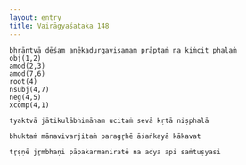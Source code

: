 ```yaml
---
layout: entry
title: Vairāgyaśataka 148
---
```


~~~ sdparse
bhrāntvā dēśam anēkadurgaviṣamaṁ prāptaṁ na kiṁcit phalaṁ
obj(1,2)
amod(2,3)
amod(7,6)
root(4)
nsubj(4,7)
neg(4,5)
xcomp(4,1)
~~~

~~~ sdparse
tyaktvā jātikulābhimānam ucitaṁ sevā kṛtā niṣphalā
~~~

~~~ sdparse
bhuktaṁ mānavivarjitaṁ paragr̥hē āśaṅkayā kākavat
~~~

~~~ sdparse
tr̥ṣṇē jr̥mbhaṇi pāpakarmaniratē na adya api saṁtuṣyasi
~~~